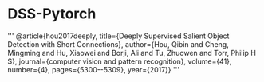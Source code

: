 # DSS-Pytorch

'''
@article{hou2017deeply,
title={Deeply Supervised Salient Object Detection with Short Connections},
author={Hou, Qibin and Cheng, Mingming and Hu, Xiaowei and Borji, Ali and Tu, Zhuowen and Torr, Philip H S},
journal={computer vision and pattern recognition},
volume={41},
number={4},
pages={5300--5309},
year={2017}}
'''
